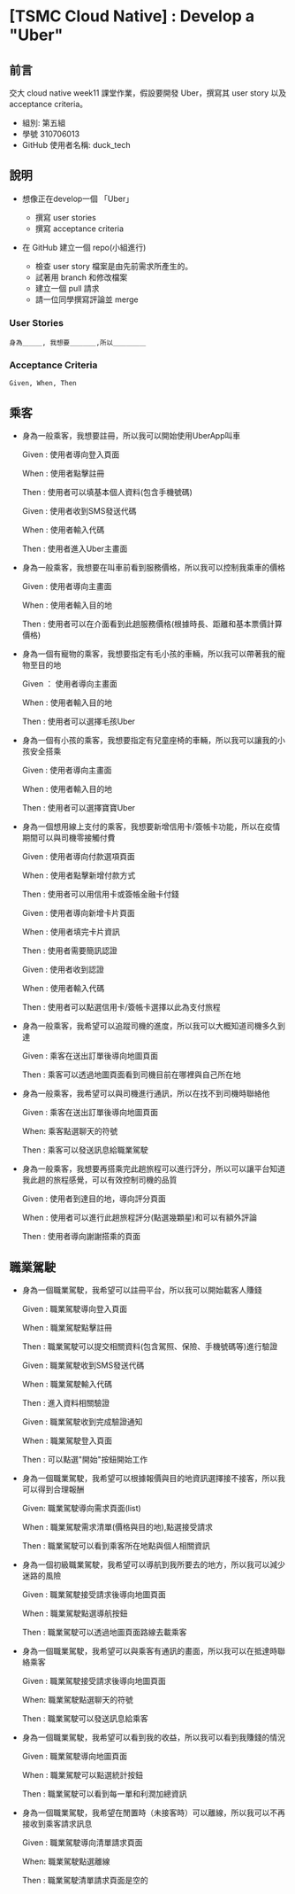 # [TSMC Cloud Native] : Develop a "Uber"

## 前言
交大 cloud native week11 課堂作業，假設要開發 Uber，撰寫其 user story 以及 acceptance criteria。
- 組別: 第五組
- 學號 310706013
- GitHub 使用者名稱: duck_tech

## 說明

- 想像正在develop一個 「Uber」
    - 撰寫 user stories
    - 撰寫 acceptance criteria
    
- 在 GitHub 建立一個 repo(小組進行)
    - 檢查 user story 檔案是由先前需求所產生的。
    - 試著用 branch 和修改檔案
    - 建立一個 pull 請求
    - 請一位同學撰寫評論並 merge


### User Stories
    身為＿＿＿, 我想要＿＿＿＿,所以＿＿＿＿＿

### Acceptance Criteria 
    Given, When, Then 

## 乘客
- 身為一般乘客，我想要註冊，所以我可以開始使用UberApp叫車

  Given : 使用者導向登入頁面 

  When  : 使用者點擊註冊

  Then  : 使用者可以填基本個人資料(包含手機號碼)

  Given : 使用者收到SMS發送代碼

  When  : 使用者輸入代碼

  Then  : 使用者進入Uber主畫面

- 身為一般乘客，我想要在叫車前看到服務價格，所以我可以控制我乘車的價格

  Given : 使用者導向主畫面

  When : 使用者輸入目的地

  Then : 使用者可以在介面看到此趟服務價格(根據時長、距離和基本票價計算價格)

- 身為一個有寵物的乘客，我想要指定有毛小孩的車輛，所以我可以帶著我的寵物至目的地

  Given ： 使用者導向主畫面

  When : 使用者輸入目的地

  Then : 使用者可以選擇毛孩Uber

- 身為一個有小孩的乘客，我想要指定有兒童座椅的車輛，所以我可以讓我的小孩安全搭乘

  Given : 使用者導向主畫面

  When  : 使用者輸入目的地

  Then  : 使用者可以選擇寶寶Uber

- 身為一個想用線上支付的乘客，我想要新增信用卡/簽帳卡功能，所以在疫情期間可以與司機零接觸付費

  Given : 使用者導向付款選項頁面

  When : 使用者點擊新增付款方式

  Then : 使用者可以用信用卡或簽帳金融卡付錢

  Given : 使用者導向新增卡片頁面

  When : 使用者填完卡片資訊

  Then : 使用者需要簡訊認證

  Given : 使用者收到認證

  When : 使用者輸入代碼

  Then : 使用者可以點選信用卡/簽帳卡選擇以此為支付旅程

- 身為一般乘客，我希望可以追蹤司機的進度，所以我可以大概知道司機多久到達

  Given : 乘客在送出訂單後導向地圖頁面

  Then : 乘客可以透過地圖頁面看到司機目前在哪裡與自己所在地

- 身為一般乘客，我希望可以與司機進行通訊，所以在找不到司機時聯絡他

  Given : 乘客在送出訂單後導向地圖頁面

  When: 乘客點選聊天的符號

  Then : 乘客可以發送訊息給職業駕駛

- 身為一般乘客，我想要再搭乘完此趟旅程可以進行評分，所以可以讓平台知道我此趟的旅程感覺，可以有效控制司機的品質

  Given : 使用者到達目的地，導向評分頁面

  When : 使用者可以進行此趟旅程評分(點選幾顆星)和可以有額外評論

  Then : 使用者導向謝謝搭乘的頁面

## 職業駕駛
- 身為一個職業駕駛，我希望可以註冊平台，所以我可以開始載客人賺錢

  Given : 職業駕駛導向登入頁面 

  When  : 職業駕駛點擊註冊

  Then  : 職業駕駛可以提交相關資料(包含駕照、保險、手機號碼等)進行驗證

  Given : 職業駕駛收到SMS發送代碼

  When  : 職業駕駛輸入代碼

  Then  : 進入資料相關驗證

  Given : 職業駕駛收到完成驗證通知

  When : 職業駕駛登入頁面

  Then : 可以點選"開始"按鈕開始工作

- 身為一個職業駕駛，我希望可以根據報價與目的地資訊選擇接不接客，所以我可以得到合理報酬

  Given: 職業駕駛導向需求頁面(list)

  When : 職業駕駛需求清單(價格與目的地),點選接受請求

  Then : 職業駕駛可以看到乘客所在地點與個人相關資訊

- 身為一個初級職業駕駛，我希望可以導航到我所要去的地方，所以我可以減少迷路的風險

  Given : 職業駕駛接受請求後導向地圖頁面

  When : 職業駕駛點選導航按鈕

  Then : 職業駕駛可以透過地圖頁面路線去載乘客

- 身為一個職業駕駛，我希望可以與乘客有通訊的畫面，所以我可以在抵達時聯絡乘客

  Given : 職業駕駛接受請求後導向地圖頁面

  When: 職業駕駛點選聊天的符號

  Then : 職業駕駛可以發送訊息給乘客

- 身為一個職業駕駛，我希望可以看到我的收益，所以我可以看到我賺錢的情況

  Given : 職業駕駛導向地圖頁面

  When : 職業駕駛可以點選統計按鈕

  Then : 職業駕駛可以看到每一單和利潤加總資訊

- 身為一個職業駕駛，我希望在閒置時（未接客時）可以離線，所以我可以不再接收到乘客請求訊息

  Given : 職業駕駛導向清單請求頁面

  When: 職業駕駛點選離線

  Then : 職業駕駛清單請求頁面是空的    
